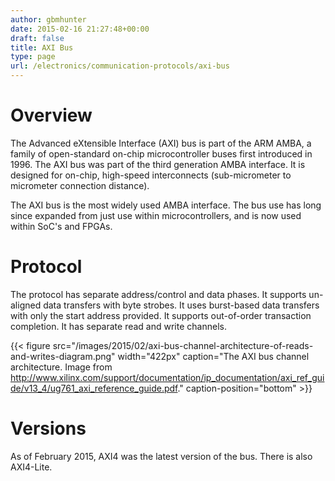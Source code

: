 ```yaml
---
author: gbmhunter
date: 2015-02-16 21:27:48+00:00
draft: false
title: AXI Bus
type: page
url: /electronics/communication-protocols/axi-bus
---
```


# Overview

The Advanced eXtensible Interface (AXI) bus is part of the ARM AMBA, a family of open-standard on-chip microcontroller buses first introduced in 1996. The AXI bus was part of the third generation AMBA interface. It is designed for on-chip, high-speed interconnects (sub-micrometer to micrometer connection distance).

The AXI bus is the most widely used AMBA interface. The bus use has long since expanded from just use within microcontrollers, and is now used within SoC's and FPGAs.

# Protocol

The protocol has separate address/control and data phases. It supports un-aligned data transfers with byte strobes. It uses burst-based data transfers with only the start address provided. It supports out-of-order transaction completion. It has separate read and write channels.

{{< figure src="/images/2015/02/axi-bus-channel-architecture-of-reads-and-writes-diagram.png" width="422px" caption="The AXI bus channel architecture. Image from http://www.xilinx.com/support/documentation/ip_documentation/axi_ref_guide/v13_4/ug761_axi_reference_guide.pdf." caption-position="bottom" >}}

# Versions

As of February 2015, AXI4 was the latest version of the bus. There is also AXI4-Lite.
